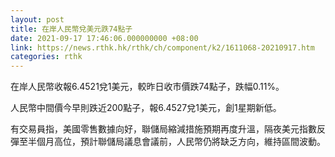 ```yaml
---
layout: post
title: 在岸人民幣兌美元跌74點子
date: 2021-09-17 17:46:06.000000000 +08:00
link: https://news.rthk.hk/rthk/ch/component/k2/1611068-20210917.htm
categories: rthk
---
```


在岸人民幣收報6.4521兌1美元，較昨日收市價跌74點子，跌幅0.11%。

人民幣中間價今早則跌近200點子，報6.4527兌1美元，創1星期新低。

有交易員指，美國零售數據向好，聯儲局縮減措施預期再度升溫，隔夜美元指數反彈至半個月高位，預計聯儲局議息會議前，人民幣仍將缺乏方向，維持區間波動。
